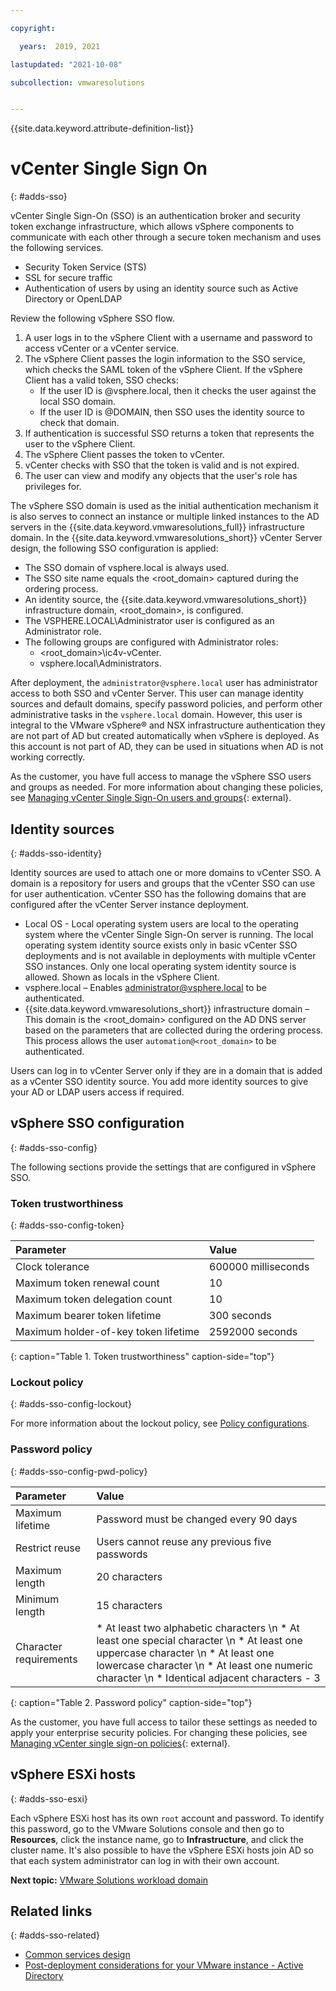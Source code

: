 ```yaml
---

copyright:

  years:  2019, 2021

lastupdated: "2021-10-08"

subcollection: vmwaresolutions


---
```


{{site.data.keyword.attribute-definition-list}}

# vCenter Single Sign On
{: #adds-sso}

vCenter Single Sign-On (SSO) is an authentication broker and security token exchange infrastructure, which allows vSphere components to communicate with each other through a secure token mechanism and uses the following services.

* Security Token Service (STS)
* SSL for secure traffic
* Authentication of users by using an identity source such as Active Directory or OpenLDAP

Review the following vSphere SSO flow.

1. A user logs in to the vSphere Client with a username and password to access vCenter or a vCenter service.
2. The vSphere Client passes the login information to the SSO service, which checks the SAML token of the vSphere Client. If the vSphere Client has a valid token, SSO checks:
   * If the user ID is @vsphere.local, then it checks the user against the local SSO domain.
   * If the user ID is @DOMAIN, then SSO uses the identity source to check that domain.
3. If authentication is successful SSO returns a token that represents the user to the vSphere Client.
4. The vSphere Client passes the token to vCenter.
5. vCenter checks with SSO that the token is valid and is not expired.
6. The user can view and modify any objects that the user's role has privileges for.

The vSphere SSO domain is used as the initial authentication mechanism it is also serves to connect an instance or multiple linked instances to the AD servers in the {{site.data.keyword.vmwaresolutions_full}} infrastructure domain. In the {{site.data.keyword.vmwaresolutions_short}} vCenter Server design, the following SSO configuration is applied:

* The SSO domain of vsphere.local is always used.
* The SSO site name equals the <root_domain> captured during the ordering process.
* An identity source, the {{site.data.keyword.vmwaresolutions_short}} infrastructure domain, <root_domain>, is configured.
* The VSPHERE.LOCAL\Administrator user is configured as an Administrator role.
* The following groups are configured with Administrator roles:
   * <root_domain>\ic4v-vCenter.
   * vsphere.local\Administrators.

After deployment, the `administrator@vsphere.local` user has administrator access to both SSO and vCenter Server. This user can manage identity sources and default domains, specify password policies, and perform other administrative tasks in the `vsphere.local` domain. However, this user is integral to the VMware vSphere® and NSX infrastructure authentication they are not part of AD but created automatically when vSphere is deployed. As this account is not part of AD, they can be used in situations when AD is not working correctly.

As the customer, you have full access to manage the vSphere SSO users and groups as needed. For more information about changing these policies, see [Managing vCenter Single Sign-On users and groups](https://docs.vmware.com/en/VMware-vSphere/6.7/com.vmware.psc.doc/GUID-31F302A6-D622-4FEC-9007-EE3BA1205AEA.html){: external}.

## Identity sources
{: #adds-sso-identity}

Identity sources are used to attach one or more domains to vCenter SSO. A domain is a repository for users and groups that the vCenter SSO can use for user authentication. vCenter SSO has the following domains that are configured after the vCenter Server instance deployment.

* Local OS - Local operating system users are local to the operating system where the vCenter Single Sign-On server is running. The local operating system identity source exists only in basic vCenter SSO deployments and is not available in deployments with multiple vCenter SSO instances. Only one local operating system identity source is allowed. Shown as locals in the vSphere Client.
* vsphere.local – Enables administrator@vsphere.local to be authenticated.
* {{site.data.keyword.vmwaresolutions_short}} infrastructure domain – This domain is the <root_domain> configured on the AD DNS server based on the parameters that are collected during the ordering process. This process allows the user `automation@<root_domain>` to be authenticated.

Users can log in to vCenter Server only if they are in a domain that is added as a vCenter SSO identity source. You add more identity sources to give your AD or LDAP users access if required.

## vSphere SSO configuration
{: #adds-sso-config}

The following sections provide the settings that are configured in vSphere SSO.

### Token trustworthiness
{: #adds-sso-config-token}

| Parameter                            | Value               |
| :----------------------------------- | :------------------ |
| Clock tolerance                      | 600000 milliseconds |
| Maximum token renewal count          | 10                  |
| Maximum token delegation count       | 10                  |
| Maximum bearer token lifetime        | 300 seconds         |
| Maximum holder-of-key token lifetime | 2592000 seconds     |
{: caption="Table 1. Token trustworthiness" caption-side="top"}

### Lockout policy
{: #adds-sso-config-lockout}

For more information about the lockout policy, see [Policy configurations](/docs/vmwaresolutions?topic=vmwaresolutions-vc_compl_info#vc_compl_info-default-policy-config).

### Password policy
{: #adds-sso-config-pwd-policy}

| Parameter | Value  |
| :-------- | :----- |
| Maximum lifetime | Password must be changed every 90 days |
| Restrict reuse | Users cannot reuse any previous five passwords |
| Maximum length | 20 characters |
| Minimum length | 15 characters |
| Character requirements | * At least two alphabetic characters \n * At least one special character \n * At least one uppercase character \n * At least one lowercase character \n * At least one numeric character \n * Identical adjacent characters - 3 |
{: caption="Table 2. Password policy" caption-side="top"}

As the customer, you have full access to tailor these settings as needed to apply your enterprise security policies. For changing these policies, see [Managing vCenter single sign-on policies](https://docs.vmware.com/en/VMware-vSphere/6.7/com.vmware.psc.doc/GUID-43527B09-63BB-44A6-91D3-E3A470904698.html){: external}.

## vSphere ESXi hosts
{: #adds-sso-esxi}

Each vSphere ESXi host has its own `root` account and password. To identify this password, go to the VMware Solutions console and then go to **Resources**, click the instance name, go to **Infrastructure**, and click the cluster name. It's also possible to have the vSphere ESXi hosts join AD so that each system administrator can log in with their own account.

**Next topic:** [VMware Solutions workload domain](/docs/vmwaresolutions?topic=vmwaresolutions-adds-wkld-domain)

## Related links
{: #adds-sso-related}

* [Common services design](/docs/vmwaresolutions?topic=vmwaresolutions-design_commonservice)
* [Post-deployment considerations for your VMware instance - Active Directory](/docs/vmwaresolutions?topic=vmwaresolutions-solution_considerations#solution_considerations-ad)
